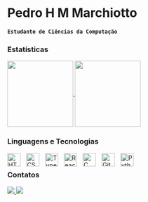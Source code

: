# Pedro H M Marchiotto

**`Estudante de Ciências da Computação`**

### Estatísticas

<a href="https://github.com/0pmm/github-readme-stats">
  <img height=150 align="center" src="https://github-readme-stats.vercel.app/api?username=0pmm&theme=dark&include_all_commits=true" />
</a>
<a href="https://github.com/0pmm/convoychat">
  <img height=150 align="center" src="https://github-readme-stats.vercel.app/api/top-langs?username=0pmm&theme=dark&layout=compact&langs_count=8&card_width=320&custom_title=Tecnologias" />
</a>

### Linguagens e Tecnologias

<img 
    align="left" 
    alt="HTML"
    title="HTML" 
    width="30px" 
    style="padding-right: 10px;" 
    src="https://cdn.jsdelivr.net/gh/devicons/devicon@latest/icons/html5/html5-original.svg" 
/>
<img 
    align="left" 
    alt="CSS" 
    title="CSS"
    width="30px" 
    style="padding-right: 10px;" 
    src="https://cdn.jsdelivr.net/gh/devicons/devicon@latest/icons/css3/css3-original.svg" 
/>
<img 
    align="left" 
    alt="TypeScript"
    title="TypeScript" 
    width="30px" 
    style="padding-right: 10px;" 
    src="https://cdn.jsdelivr.net/gh/devicons/devicon@latest/icons/typescript/typescript-original.svg" 
/>
<img 
    align="left" 
    alt="React"
    title="React" 
    width="30px" 
    style="padding-right: 10px;" 
    src="https://cdn.jsdelivr.net/gh/devicons/devicon@latest/icons/react/react-original.svg" 
/>
<img 
    align="left" 
    alt="C" 
    title="C"
    width="30px" 
    style="padding-right: 10px;" 
    src="https://cdn.jsdelivr.net/gh/devicons/devicon@latest/icons/c/c-original.svg" 
/>
<img 
    align="left" 
    alt="Git" 
    title="Git"
    width="30px" 
    style="padding-right: 10px;" 
    src="https://cdn.jsdelivr.net/gh/devicons/devicon@latest/icons/git/git-original.svg" 
/>
<img 
    align="left" 
    alt="Python" 
    title="Python"
    width="30px" 
    style="padding-right: 10px;" 
    src="https://cdn.jsdelivr.net/gh/devicons/devicon@latest/icons/python/python-original.svg" 
/>
<br/>

### Contatos

<div>
    <a href="mailto:pmodestomarchiotto@gmail.com"><img src="https://img.shields.io/badge/Gmail-D14836?style=for-the-badge&logo=gmail&logoColor=white" target="_blanck">
    <a href="https://www.linkedin.com/in/pedromodestomarchiotto"><img src="https://img.shields.io/badge/LinkedIn-0077B5?style=for-the-badge&logo=linkedin&logoColor=white" target="_blanck">
  </div>
<br/>
<br/>
